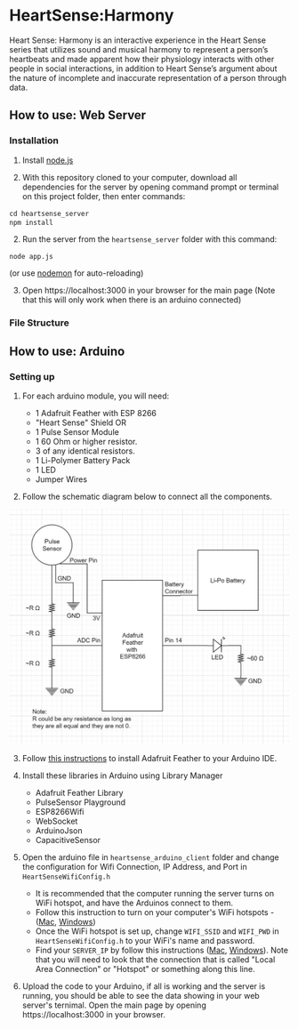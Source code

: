 # HeartSense:Harmony

Heart Sense: Harmony is an interactive experience in the Heart Sense series that utilizes sound and musical harmony to represent a person’s heartbeats and made apparent how their physiology interacts with other people in social interactions, in addition to Heart Sense’s argument about the nature of  incomplete and inaccurate representation of a person through data.


## How to use: Web Server

### Installation

1. Install [node.js](https://nodejs.org/)

1. With this repository cloned to your computer, download all dependencies for the server by opening command prompt or terminal on this project folder, then enter commands:

```
cd heartsense_server
npm install
```


2. Run the server from the `heartsense_server` folder with this command:

```
node app.js
```

(or use [nodemon](https://www.npmjs.com/package/nodemon) for auto-reloading)


3. Open https://localhost:3000 in your browser for the main page (Note that this will only work when there is an arduino connected)


### File Structure




## How to use: Arduino

### Setting up

1. For each arduino module, you will need:

    - 1 Adafruit Feather with ESP 8266
    - "Heart Sense" Shield OR
    - 1 Pulse Sensor Module
    - 1 60 Ohm or higher resistor.
    - 3 of any identical resistors.
    - 1 Li-Polymer Battery Pack
    - 1 LED
    - Jumper Wires

2. Follow the schematic diagram below to connect all the components.

![Heart Sense Module Schematic](/schematic.jpg)

3. Follow [this instructions](https://learn.adafruit.com/adafruit-feather-huzzah-esp8266/using-arduino-ide) to install Adafruit Feather to your Arduino IDE.

4. Install these libraries in Arduino using Library Manager

    - Adafruit Feather Library
    - PulseSensor Playground
    - ESP8266Wifi
    - WebSocket
    - ArduinoJson
    - CapacitiveSensor

5. Open the arduino file in `heartsense_arduino_client` folder and change the configuration for Wifi Connection, IP Address, and Port in `HeartSenseWifiConfig.h`
    
    - It is recommended that the computer running the server turns on WiFi hotspot, and have the Arduinos connect to them.
    - Follow this instruction to turn on your computer's WiFi hotspots - ([Mac](https://www.imore.com/how-turn-your-macs-internet-connection-wifi-hotspot-internet-sharing), [Windows](https://support.microsoft.com/en-us/help/4027762/windows-use-your-pc-as-a-mobile-hotspot))
    - Once the WiFi hotspot is set up, change `WIFI_SSID` and `WIFI_PWD` in `HeartSenseWifiConfig.h` to your WiFi's name and password.
    - Find your `SERVER_IP` by follow this instructions ([Mac](http://osxdaily.com/2010/11/21/find-ip-address-mac/), [Windows](https://support.microsoft.com/en-us/help/15291/windows-find-pc-ip-address)). Note that you will need to look that the connection that is called "Local Area Connection" or "Hotspot" or something along this line.

6. Upload the code to your Arduino, if all is working and the server is running, you should be able to see the data showing in your web server's ternimal. Open the main page by opening https://localhost:3000 in your browser.

